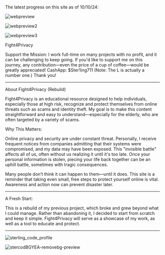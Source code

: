 The latest progress on this site as of 10/10/24:

![webpreview](https://github.com/user-attachments/assets/e4072fdf-a5db-4db9-bc03-6266738ad28b)

![webpreview2](https://github.com/user-attachments/assets/0de9821f-aa10-4d97-ab15-8a66b8d30ff0)

![webpreview3](https://github.com/user-attachments/assets/404479e4-48b3-47aa-847f-ef91bbe0eb40)

Fight4Privacy

Support the Mission:
I work full-time on many projects with no profit, and it can be challenging to keep going. If you'd like to support me on this journey, any contribution—even the price of a cup of coffee—would be greatly appreciated!
CashApp: $Ster1ing711 (Note: The L is actually a number one.)
Thank you!


---

About Fight4Privacy (Rebuild)

Fight4Privacy is an educational resource designed to help individuals, especially those at high risk, recognize and protect themselves from online threats such as scams and identity theft. My goal is to make this content straightforward and easy to understand—especially for the elderly, who are often targeted by a variety of scams.

Why This Matters:

Online privacy and security are under constant threat. Personally, I receive frequent notices from companies admitting that their systems were compromised, and my data may have been exposed. This "invisible battle" affects all of us, often without us realizing it until it's too late. Once your personal information is stolen, piecing your life back together can be an uphill battle, sometimes with tragic consequences.

Many people don’t think it can happen to them—until it does. This site is a reminder that taking even small, free steps to protect yourself online is vital. Awareness and action now can prevent disaster later.


---

A Fresh Start:

This is a rebuild of my previous project, which broke and grew beyond what I could manage. Rather than abandoning it, I decided to start from scratch and keep it simple. 
Fight4Privacy will serve as a showcase of my work, as well as a tool to educate and protect.

---
![sterling_code_profile](https://github.com/user-attachments/assets/6ea52499-082b-4abc-97d2-49f3a6049768)

![stercodBGYEA-removebg-preview](https://github.com/user-attachments/assets/9e90ec7d-6d8b-463a-ab9a-5a70cca68127)


